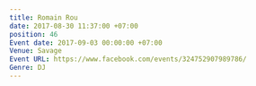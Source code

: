 ```yaml
---
title: Romain Rou
date: 2017-08-30 11:37:00 +07:00
position: 46
Event date: 2017-09-03 00:00:00 +07:00
Venue: Savage
Event URL: https://www.facebook.com/events/324752907989786/
Genre: DJ
---
```


